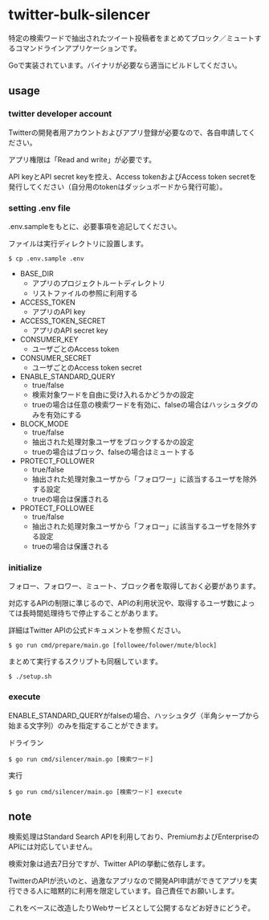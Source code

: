 # twitter-bulk-silencer

特定の検索ワードで抽出されたツイート投稿者をまとめてブロック／ミュートするコマンドラインアプリケーションです。

Goで実装されています。バイナリが必要なら適当にビルドしてください。

## usage

### twitter developer account

Twitterの開発者用アカウントおよびアプリ登録が必要なので、各自申請してください。

アプリ権限は「Read and write」が必要です。

API keyとAPI secret keyを控え、Access tokenおよびAccess token secretを発行してください（自分用のtokenはダッシュボードから発行可能）。

### setting .env file

.env.sampleをもとに、必要事項を追記してください。

ファイルは実行ディレクトリに設置します。

```
$ cp .env.sample .env
```

* BASE_DIR
  * アプリのプロジェクトルートディレクトリ
  * リストファイルの参照に利用する
* ACCESS_TOKEN
  * アプリのAPI key
* ACCESS_TOKEN_SECRET
  * アプリのAPI secret key
* CONSUMER_KEY
  * ユーザごとのAccess token
* CONSUMER_SECRET
  * ユーザごとのAccess token secret
* ENABLE_STANDARD_QUERY
  * true/false
  * 検索対象ワードを自由に受け入れるかどうかの設定
  * trueの場合は任意の検索ワードを有効に、falseの場合はハッシュタグのみを有効にする
* BLOCK_MODE
  * true/false
  * 抽出された処理対象ユーザをブロックするかの設定
  * trueの場合はブロック、falseの場合はミュートする
* PROTECT_FOLLOWER
  * true/false
  * 抽出された処理対象ユーザから「フォロワー」に該当するユーザを除外する設定
  * trueの場合は保護される
* PROTECT_FOLLOWEE
  * true/false
  * 抽出された処理対象ユーザから「フォロー」に該当するユーザを除外する設定
  * trueの場合は保護される

### initialize

フォロー、フォロワー、ミュート、ブロック者を取得しておく必要があります。

対応するAPIの制限に準じるので、APIの利用状況や、取得するユーザ数によっては長時間処理待ちで停止することがあります。

詳細はTwitter APIの公式ドキュメントを参照ください。

```
$ go run cmd/prepare/main.go [followee/folower/mute/block]
```

まとめて実行するスクリプトも同梱しています。

```
$ ./setup.sh
```

### execute

ENABLE_STANDARD_QUERYがfalseの場合、ハッシュタグ（半角シャープから始まる文字列）のみを指定することができます。

ドライラン

```
$ go run cmd/silencer/main.go [検索ワード]
```

実行

```
$ go run cmd/silencer/main.go [検索ワード] execute
```

## note

検索処理はStandard Search APIを利用しており、PremiumおよびEnterpriseのAPIには対応していません。

検索対象は過去7日分ですが、Twitter APIの挙動に依存します。

TwitterのAPIが渋いのと、過激なアプリなので開発API申請ができてアプリを実行できる人に暗黙的に利用を限定しています。自己責任でお願いします。

これをベースに改造したりWebサービスとして公開するなどお好きにどうぞ。